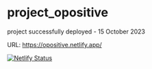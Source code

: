 # project_opositive
project successfully deployed - 15 October 2023


URL: https://opositive.netlify.app/ 


[![Netlify Status](https://api.netlify.com/api/v1/badges/0f333bf4-72ef-45c1-b66f-d52e1a27ba4f/deploy-status)](https://app.netlify.com/sites/opositive/deploys)
